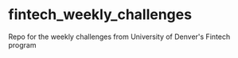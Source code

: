 # fintech_weekly_challenges
Repo for the weekly challenges from University of Denver's Fintech program
